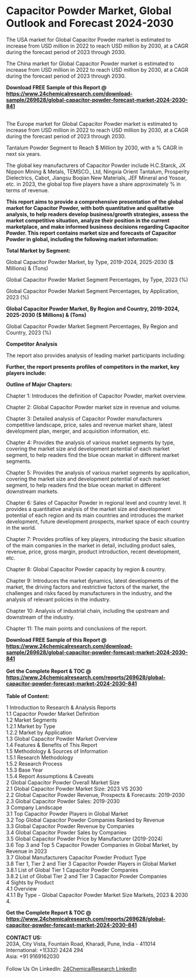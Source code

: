 <h1>Capacitor Powder Market, Global Outlook and Forecast 2024-2030</h1><p>The USA market for Global Capacitor Powder market is estimated to increase from USD million in 2022 to reach USD million by 2030, at a CAGR during the forecast period of 2023 through 2030.</p><p>
</p><p>The China market for Global Capacitor Powder market is estimated to increase from USD million in 2022 to reach USD million by 2030, at a CAGR during the forecast period of 2023 through 2030.</p><div><b>Download FREE Sample of this Report @ 
            <a href="https://www.24chemicalresearch.com/download-sample/269628/global-capacitor-powder-forecast-market-2024-2030-841">
            https://www.24chemicalresearch.com/download-sample/269628/global-capacitor-powder-forecast-market-2024-2030-841</a></b></div><br><p>
</p><p>The Europe market for Global Capacitor Powder market is estimated to increase from USD million in 2022 to reach USD million by 2030, at a CAGR during the forecast period of 2023 through 2030.</p><p>
Tantalum Powder Segment to Reach $ Million by 2030, with a % CAGR in next six years.</p><p>
The global key manufacturers of Capacitor Powder include H.C.Starck, JX Nippon Mining &amp; Metals, TEMSCO., Ltd, Ningxia Orient Tantalum, Prosperity Dielectrics, Cabot, Jiangsu Boqian New Materials, JEF Mineral and Yosoar, etc. in 2023, the global top five players have a share approximately % in terms of revenue.</p><p>
<strong>This report aims to provide a comprehensive presentation of the global market for Capacitor Powder, with both quantitative and qualitative analysis, to help readers develop business/growth strategies, assess the market competitive situation, analyze their position in the current marketplace, and make informed business decisions regarding Capacitor Powder. This report contains market size and forecasts of Capacitor Powder in global, including the following market information:</strong></p><p>
</p><p>
<strong>Total Market by Segment:</strong></p><p>
Global Capacitor Powder Market, by Type, 2019-2024, 2025-2030 ($ Millions) &amp; (Tons)</p><p>
Global Capacitor Powder Market Segment Percentages, by Type, 2023 (%)</p><p>
</p><p>
Global Capacitor Powder Market Segment Percentages, by Application, 2023 (%)</p><p>
</p><p>
</p><p><strong>Global Capacitor Powder Market, By Region and Country, 2019-2024, 2025-2030 ($ Millions) &amp; (Tons)</strong></p><p>
Global Capacitor Powder Market Segment Percentages, By Region and Country, 2023 (%)</p><p>
</p><p>
</p><p><strong>Competitor Analysis</strong></p><p>
The report also provides analysis of leading market participants including:</p><p>
</p><p>
</p><p><strong>Further, the report presents profiles of competitors in the market, key players include:</strong></p><p>
</p><p>
</p><p><strong>Outline of Major Chapters:</strong></p><p>
Chapter 1: Introduces the definition of Capacitor Powder, market overview.</p><p>
Chapter 2: Global Capacitor Powder market size in revenue and volume.</p><p>
Chapter 3: Detailed analysis of Capacitor Powder manufacturers competitive landscape, price, sales and revenue market share, latest development plan, merger, and acquisition information, etc.</p><p>
Chapter 4: Provides the analysis of various market segments by type, covering the market size and development potential of each market segment, to help readers find the blue ocean market in different market segments.</p><p>
Chapter 5: Provides the analysis of various market segments by application, covering the market size and development potential of each market segment, to help readers find the blue ocean market in different downstream markets.</p><p>
Chapter 6: Sales of Capacitor Powder in regional level and country level. It provides a quantitative analysis of the market size and development potential of each region and its main countries and introduces the market development, future development prospects, market space of each country in the world.</p><p>
Chapter 7: Provides profiles of key players, introducing the basic situation of the main companies in the market in detail, including product sales, revenue, price, gross margin, product introduction, recent development, etc.</p><p>
Chapter 8: Global Capacitor Powder capacity by region &amp; country.</p><p>
Chapter 9: Introduces the market dynamics, latest developments of the market, the driving factors and restrictive factors of the market, the challenges and risks faced by manufacturers in the industry, and the analysis of relevant policies in the industry.</p><p>
Chapter 10: Analysis of industrial chain, including the upstream and downstream of the industry.</p><p>
Chapter 11: The main points and conclusions of the report.</p><div><b>Download FREE Sample of this Report @ 
            <a href="https://www.24chemicalresearch.com/download-sample/269628/global-capacitor-powder-forecast-market-2024-2030-841">
            https://www.24chemicalresearch.com/download-sample/269628/global-capacitor-powder-forecast-market-2024-2030-841</a></b></div><br><div><b>Get the Complete Report & TOC @ 
            <a href="https://www.24chemicalresearch.com/reports/269628/global-capacitor-powder-forecast-market-2024-2030-841">
            https://www.24chemicalresearch.com/reports/269628/global-capacitor-powder-forecast-market-2024-2030-841</a></b></div><br>
            <b>Table of Content:</b><p>1 Introduction to Research & Analysis Reports<br />
    1.1 Capacitor Powder Market Definition<br />
    1.2 Market Segments<br />
        1.2.1 Market by Type<br />
        1.2.2 Market by Application<br />
    1.3 Global Capacitor Powder Market Overview<br />
    1.4 Features & Benefits of This Report<br />
    1.5 Methodology & Sources of Information<br />
        1.5.1 Research Methodology<br />
        1.5.2 Research Process<br />
        1.5.3 Base Year<br />
        1.5.4 Report Assumptions & Caveats<br />
2 Global Capacitor Powder Overall Market Size<br />
    2.1 Global Capacitor Powder Market Size: 2023 VS 2030<br />
    2.2 Global Capacitor Powder Revenue, Prospects & Forecasts: 2019-2030<br />
    2.3 Global Capacitor Powder Sales: 2019-2030<br />
3 Company Landscape<br />
    3.1 Top Capacitor Powder Players in Global Market<br />
    3.2 Top Global Capacitor Powder Companies Ranked by Revenue<br />
    3.3 Global Capacitor Powder Revenue by Companies<br />
    3.4 Global Capacitor Powder Sales by Companies<br />
    3.5 Global Capacitor Powder Price by Manufacturer (2019-2024)<br />
    3.6 Top 3 and Top 5 Capacitor Powder Companies in Global Market, by Revenue in 2023<br />
    3.7 Global Manufacturers Capacitor Powder Product Type<br />
    3.8 Tier 1, Tier 2 and Tier 3 Capacitor Powder Players in Global Market<br />
        3.8.1 List of Global Tier 1 Capacitor Powder Companies<br />
        3.8.2 List of Global Tier 2 and Tier 3 Capacitor Powder Companies<br />
4 Sights by Product<br />
    4.1 Overview<br />
        4.1.1 By Type - Global Capacitor Powder Market Size Markets, 2023 & 2030<br />
        4.</p><div><b>Get the Complete Report & TOC @ 
            <a href="https://www.24chemicalresearch.com/reports/269628/global-capacitor-powder-forecast-market-2024-2030-841">
            https://www.24chemicalresearch.com/reports/269628/global-capacitor-powder-forecast-market-2024-2030-841</a></b></div><br><b>CONTACT US:</b><br>
            203A, City Vista, Fountain Road, Kharadi, Pune, India - 411014<br>
            International: +1(332) 2424 294<br>
            Asia: +91 9169162030 <br><br>
            Follow Us On LinkedIn: <a href="https://www.linkedin.com/company/24chemicalresearch/">24ChemicalResearch LinkedIn</a>